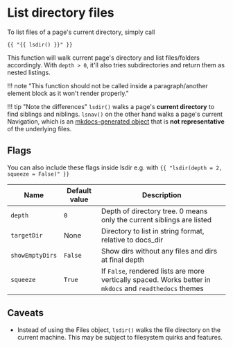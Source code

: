 # List directory files

To list files of a page's current directory, simply call 

```
{{ "{{ lsdir() }}" }}
```

This function will walk current page's directory and list files/folders accordingly. With `depth > 0`, it'll also tries subdirectories and return them as nested listings.

!!! note "This function should not be called inside a paragraph/another element block as it won't render properly."

!!! tip "Note the differences"
    `lsdir()` walks a page's **current directory** to find siblings and niblings. `lsnav()` on the other hand walks a page's current Navigation, which is an [mkdocs-generated object](https://www.mkdocs.org/dev-guide/themes/#mkdocs.structure.nav.Navigation) that is **not representative** of the underlying files.

## Flags

You can also include these flags inside lsdir e.g. with `{{ "lsdir(depth = 2, squeeze = False)" }}`

| Name            | Default value | Description                                                                                              |
| --------------- | ------------- | -------------------------------------------------------------------------------------------------------- |
| `depth`         | `0`           | Depth of directory tree. 0 means only the current siblings are listed                                    |
| `targetDir`     | None          | Directory to list in string format, relative to docs_dir                                                 |
| `showEmptyDirs` | `False`        | Show dirs without any files and dirs at final depth |
| `squeeze`       | `True`        | If `False`, rendered lists are more vertically spaced. Works better in `mkdocs` and `readthedocs` themes |

## Caveats

- Instead of using the Files object, `lsdir()` walks the file directory on the current machine. This may be subject to filesystem quirks and features.